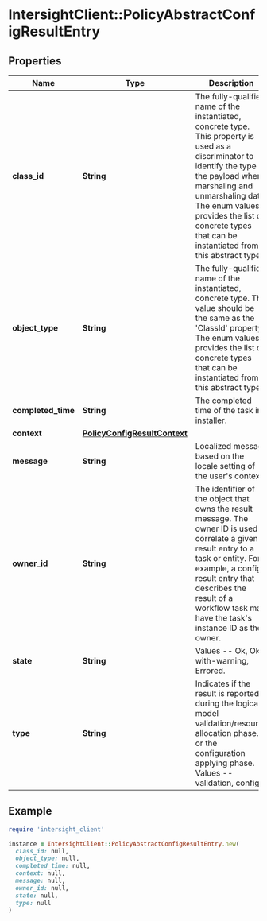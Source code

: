 # IntersightClient::PolicyAbstractConfigResultEntry

## Properties

| Name | Type | Description | Notes |
| ---- | ---- | ----------- | ----- |
| **class_id** | **String** | The fully-qualified name of the instantiated, concrete type. This property is used as a discriminator to identify the type of the payload when marshaling and unmarshaling data. The enum values provides the list of concrete types that can be instantiated from this abstract type. |  |
| **object_type** | **String** | The fully-qualified name of the instantiated, concrete type. The value should be the same as the &#39;ClassId&#39; property. The enum values provides the list of concrete types that can be instantiated from this abstract type. |  |
| **completed_time** | **String** | The completed time of the task in installer. | [optional] |
| **context** | [**PolicyConfigResultContext**](PolicyConfigResultContext.md) |  | [optional] |
| **message** | **String** | Localized message based on the locale setting of the user&#39;s context. | [optional] |
| **owner_id** | **String** | The identifier of the object that owns the result message. The owner ID is used to correlate a given result entry to a task or entity. For example, a config result entry that describes the result of a workflow task may have the task&#39;s instance ID as the owner. | [optional] |
| **state** | **String** | Values  -- Ok, Ok-with-warning, Errored. | [optional] |
| **type** | **String** | Indicates if the result is reported during the logical model validation/resource allocation phase. or the configuration applying phase. Values -- validation, config. | [optional] |

## Example

```ruby
require 'intersight_client'

instance = IntersightClient::PolicyAbstractConfigResultEntry.new(
  class_id: null,
  object_type: null,
  completed_time: null,
  context: null,
  message: null,
  owner_id: null,
  state: null,
  type: null
)
```

